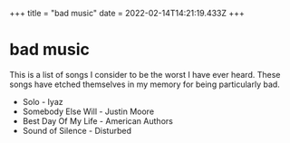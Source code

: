 +++
title = "bad music"
date = 2022-02-14T14:21:19.433Z
+++

# bad music

This is a list of songs I consider to be the worst I have ever heard. These songs have etched themselves in my memory for being particularly bad.

* Solo - Iyaz
* Somebody Else Will - Justin Moore
* Best Day Of My Life - American Authors
* Sound of Silence - Disturbed
